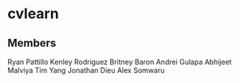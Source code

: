 # cvlearn

## Members


Ryan Pattillo
Kenley Rodriguez
Britney Baron
Andrei Gulapa
Abhijeet Malviya
Tim Yang
Jonathan Dieu
Alex Somwaru
